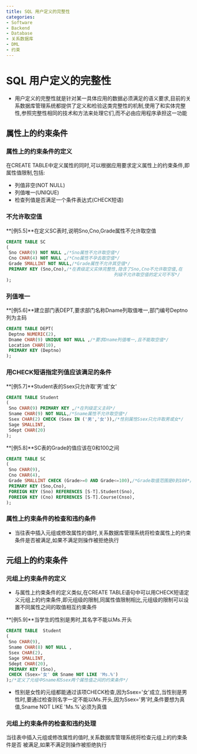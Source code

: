 ```yaml
---
title: SQL 用户定义的完整性
categories:
- Software
- Backend
- Database
- 关系数据库
- DML
- 约束
---
```

# SQL 用户定义的完整性

- 用户定义的完整性就是针对某一具体应用的数据必须满足的语义要求,目前的关系数据库管理系统都提供了定义和检验这类完整性的机制,使用了和实体完整性,参照完整性相同的技术和方法来处理它们,而不必由应用程序承担这一功能

## 属性上的约束条件

### 属性上的约束条件的定义

在CREATE TABLE中定义属性的同时,可以根据应用要求定义属性上的约束条件,即属性值限制,包括:

- 列值非空(NOT NULL)
- 列值唯一(UNIQUE)
- 检查列值是否满足一个条件表达式(CHECK短语)

### 不允许取空值

**[例5.5]**在定义SC表时,说明Sno,Cno,Grade属性不允许取空值

```sql
CREATE TABLE SC
(
 Sno CHAR(9) NOT NULL ,/*Sno属性不允许取空值*/
 Cno CHAR(4) NOT NULL ,/*Cno属性不孕去取空值*/
 Grade SMALLINT NOT NULL,/*Grade属性不允许其空值*/
 PRIMARY KEY (Sno,Cno),/*在表级定义实体完整性,隐含了Sno,Cno不允许取空值,在
                                         列级不允许取空值的定义可不写*/
);
```

### 列值唯一

**[例5.6]**建立部门表DEPT,要求部门名称Dname列取值唯一,部门编号Deptno列为主码

```sql
CREATE TABLE DEPT(
 Deptno NUMERIC(2),
 Dname CHAR(9) UNIQUE NOT NULL ,/*要求Dname列值唯一,且不能取空值*/
 Location CHAR(10),
 PRIMARY KEY (Deptno)
);
```

### 用CHECK短语指定列值应该满足的条件

**[例5.7]**Student表的Ssex只允许取'男'或'女'

```sql
CREATE TABLE Student
(
 Sno CHAR(9) PRIMARY KEY ,/*在列级定义主码*/
 Sname CHAR(9) NOT NULL,/*Sname属性不允许取空值*/
 Ssex CHAR(2) CHECK (Ssex IN ('男','女')),/*性别属性Ssex只允许取男或女*/
 Sage SMALLINT,
 Sdept CHAR(20)
);
```

**[例5.8]**SC表的Grade的值应该在0和100之间

```sql
CREATE TABLE SC
(
 Sno CHAR(9),
 Cno CHAR(4),
 Grade SMALLINT CHECK (Grade>=0 AND Grade<=100),/*Grade取值范围是0到100*/
 PRIMARY KEY (Sno,Cno),
 FOREIGN KEY (Sno) REFERENCES [S-T].Student(Sno),
 FOREIGN KEY (Cno) REFERENCES [S-T].Course(Cnso),
);
```

### 属性上约束条件的检查和违约条件

- 当往表中插入元组或修改属性的值时,关系数据库管理系统将检查属性上的约束条件是否被满足,如果不满足则操作被拒绝执行

## 元组上的约束条件

### 元组上约束条件的定义

- 与属性上约束条件的定义类似,在CREATE TABLE语句中可以用CHECK短语定义元组上的约束条件,即元组级的限制,同属性值限制相比,元组级的限制可以设置不同属性之间的取值相互约束条件

**[例5.9]**当学生的性别是男时,其名字不能以Ms.开头

```sql
CREATE TABLE  Student
(
 Sno CHAR(9),
 Sname CHAR(8) NOT NULL ,
 Ssex CHAR(2),
 Sage SMALLINT,
 Sdept CHAR(20),
 PRIMARY KEY (Sno),
 CHECK (Ssex='女' OR Sname NOT LIKE 'Ms.%')
);/*定义了元组中Sname和Ssex两个属性值之间的约束条件*/
```

- 性别是女性的元组都能通过该项CHECK检查,因为Ssex='女'成立,当性别是男性时,要通过检查则名字一定不能以Ms.开头,因为Ssex='男'时,条件要想为真值,Sname NOT LIKE 'Ms.%'必须为真值

### 元组上约束条件的检查和违约处理

当往表中插入元组或修改属性的值时,关系数据库管理系统将检查元组上的约束条件是否 被满足,如果不满足则操作被拒绝执行
